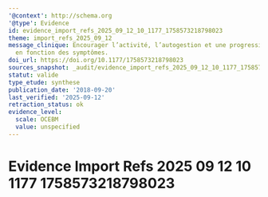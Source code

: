 ```yaml
---
'@context': http://schema.org
'@type': Evidence
id: evidence_import_refs_2025_09_12_10_1177_1758573218798023
theme: import_refs_2025_09_12
message_clinique: Encourager l’activité, l’autogestion et une progression graduée
  en fonction des symptômes.
doi_url: https://doi.org/10.1177/1758573218798023
sources_snapshot: _audit/evidence_import_refs_2025_09_12_10_1177_1758573218798023.json
statut: valide
type_etude: synthese
publication_date: '2018-09-20'
last_verified: '2025-09-12'
retraction_status: ok
evidence_level:
  scale: OCEBM
  value: unspecified
---
```

# Evidence Import Refs 2025 09 12 10 1177 1758573218798023

